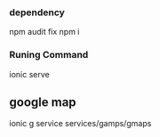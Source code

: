 ### dependency
npm audit fix
npm i

### Runing Command
ionic serve

## google map
ionic g service services/gamps/gmaps
